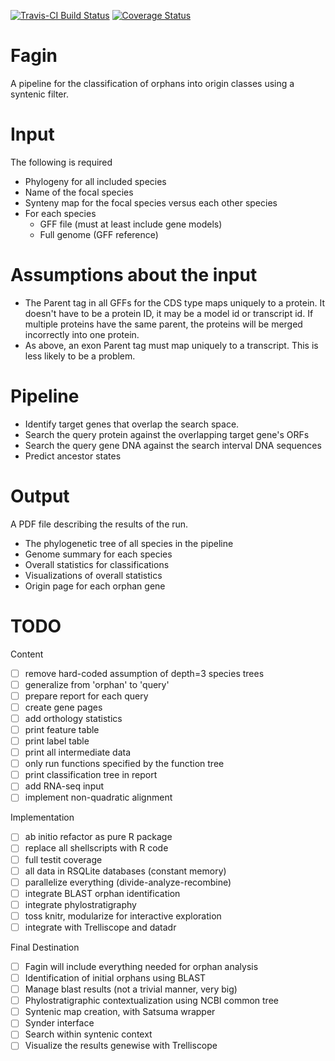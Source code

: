 [![Travis-CI Build Status](https://travis-ci.org/arendsee/fagin.svg?branch=dev)](https://travis-ci.org/arendsee/fagin)
[![Coverage Status](https://img.shields.io/codecov/c/github/arendsee/fagin/dev.svg)](https://codecov.io/github/arendsee/fagin?branch=dev)

# Fagin

A pipeline for the classification of orphans into origin classes using a syntenic filter.

# Input

 The following is required

 - Phylogeny for all included species
 - Name of the focal species
 - Synteny map for the focal species versus each other species
 - For each species
   - GFF file (must at least include gene models)
   - Full genome (GFF reference)

# Assumptions about the input

 - The Parent tag in all GFFs for the CDS type maps uniquely to a protein. It
   doesn't have to be a protein ID, it may be a model id or transcript id. If
   multiple proteins have the same parent, the proteins will be merged
   incorrectly into one protein.
 - As above, an exon Parent tag must map uniquely to a transcript. This is less
   likely to be a problem.

# Pipeline

 - Identify target genes that overlap the search space.
 - Search the query protein against the overlapping target gene's ORFs
 - Search the query gene DNA against the search interval DNA sequences
 - Predict ancestor states

# Output

   A PDF file describing the results of the run.

 - The phylogenetic tree of all species in the pipeline
 - Genome summary for each species 
 - Overall statistics for classifications
 - Visualizations of overall statistics
 - Origin page for each orphan gene

# TODO

Content
 - [ ] remove hard-coded assumption of depth=3 species trees
 - [ ] generalize from 'orphan' to 'query'
 - [ ] prepare report for each query
 - [ ] create gene pages
 - [ ] add orthology statistics
 - [ ] print feature table
 - [ ] print label table
 - [ ] print all intermediate data
 - [ ] only run functions specified by the function tree
 - [ ] print classification tree in report
 - [ ] add RNA-seq input
 - [ ] implement non-quadratic alignment

Implementation
 - [ ] ab initio refactor as pure R package
 - [ ] replace all shellscripts with R code
 - [ ] full testit coverage
 - [ ] all data in RSQLite databases (constant memory)
 - [ ] parallelize everything (divide-analyze-recombine)
 - [ ] integrate BLAST orphan identification
 - [ ] integrate phylostratigraphy
 - [ ] toss knitr, modularize for interactive exploration
 - [ ] integrate with Trelliscope and datadr

Final Destination
 - [ ] Fagin will include everything needed for orphan analysis
 - [ ] Identification of initial orphans using BLAST
 - [ ] Manage blast results (not a trivial manner, very big)
 - [ ] Phylostratigraphic contextualization using NCBI common tree
 - [ ] Syntenic map creation, with Satsuma wrapper
 - [ ] Synder interface
 - [ ] Search within syntenic context
 - [ ] Visualize the results genewise with Trelliscope
